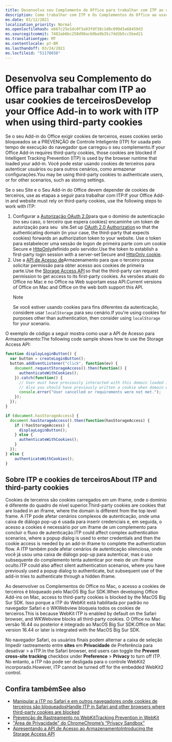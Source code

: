 ```yaml
---
title: Desenvolva seu Complemento do Office para trabalhar com ITP ao usar cookies de terceiros
description: Como trabalhar com ITP e Os Complementos do Office ao usar cookies de terceiros
ms.date: 03/12/2021
localization_priority: Normal
ms.openlocfilehash: e66fc25e1dc0f3a93fdf38c1d0c099d3a68459d3
ms.sourcegitcommit: 7482ab6bc258d98acb9ba9b35c7dd3b5cc5bed21
ms.translationtype: MT
ms.contentlocale: pt-BR
ms.lasthandoff: 03/24/2021
ms.locfileid: "51178038"
---
```

# <a name="develop-your-office-add-in-to-work-with-itp-when-using-third-party-cookies"></a><span data-ttu-id="77e7d-103">Desenvolva seu Complemento do Office para trabalhar com ITP ao usar cookies de terceiros</span><span class="sxs-lookup"><span data-stu-id="77e7d-103">Develop your Office Add-in to work with ITP when using third-party cookies</span></span>

<span data-ttu-id="77e7d-104">Se o seu Add-in do Office exigir cookies de terceiros, esses cookies serão bloqueados se a PREVENÇÃO de Controle Inteligente (ITP) for usada pelo tempo de execução do navegador que carregou o seu complemento.</span><span class="sxs-lookup"><span data-stu-id="77e7d-104">If your Office Add-in requires third-party cookies, those cookies are blocked if Intelligent Tracking Prevention (ITP) is used by the browser runtime that loaded your add-in.</span></span> <span data-ttu-id="77e7d-105">Você pode estar usando cookies de terceiros para autenticar usuários ou para outros cenários, como armazenar configurações.</span><span class="sxs-lookup"><span data-stu-id="77e7d-105">You may be using third-party cookies to authenticate users, or for other scenarios, such as storing settings.</span></span>

<span data-ttu-id="77e7d-106">Se o seu Site e o Seu Add-in do Office devem depender de cookies de terceiros, use as etapas a seguir para trabalhar com ITP:</span><span class="sxs-lookup"><span data-stu-id="77e7d-106">If your Office Add-in and website must rely on third-party cookies, use the following steps to work with ITP:</span></span>

1. <span data-ttu-id="77e7d-107">Configurar a [Autorização OAuth 2.0](https://tools.ietf.org/html/rfc6749)para que o domínio de autenticação (no seu caso, o terceiro que espera cookies) encaminhe um token de autorização para seu   site.</span><span class="sxs-lookup"><span data-stu-id="77e7d-107">Set up [OAuth 2.0 Authorization](https://tools.ietf.org/html/rfc6749) so that the authenticating domain (in your case, the third-party that expects cookies) forwards an authorization token to your website.</span></span> <span data-ttu-id="77e7d-108">Use o token para estabelecer uma sessão de logon de primeira parte com um cookie Secure e [HttpOnly](https://developer.mozilla.org/en-US/docs/Web/HTTP/Cookies#Secure_and_HttpOnly_cookies)definido pelo servidor.</span><span class="sxs-lookup"><span data-stu-id="77e7d-108">Use the token to establish a first-party login session with a server-set Secure and [HttpOnly cookie](https://developer.mozilla.org/en-US/docs/Web/HTTP/Cookies#Secure_and_HttpOnly_cookies).</span></span>
2. <span data-ttu-id="77e7d-109">Use a [API de Acesso de](https://webkit.org/blog/8124/introducing-storage-access-api/)Armazenamento para que o terceiro possa solicitar permissão para obter acesso aos cookies de primeira   parte.</span><span class="sxs-lookup"><span data-stu-id="77e7d-109">Use the [Storage Access API](https://webkit.org/blog/8124/introducing-storage-access-api/) so that the third-party can request permission to get access to its first-party cookies.</span></span> <span data-ttu-id="77e7d-110">As versões atuais do Office no Mac e no Office na Web suportam essa API.</span><span class="sxs-lookup"><span data-stu-id="77e7d-110">Current versions of Office on Mac and Office on the web both support this API.</span></span>
    > [!NOTE]
    > <span data-ttu-id="77e7d-111">Se você estiver usando cookies para fins diferentes da autenticação, considere usar `localStorage` para seu cenário.</span><span class="sxs-lookup"><span data-stu-id="77e7d-111">If you're using cookies for purposes other than authentication, then consider using `localStorage` for your scenario.</span></span>

<span data-ttu-id="77e7d-112">O exemplo de código a seguir mostra como usar a API de Acesso para Armazenamento:</span><span class="sxs-lookup"><span data-stu-id="77e7d-112">The following code sample shows how to use the Storage Access API:</span></span>

```javascript
function displayLoginButton() {
  var button = createLoginButton();
  button.addEventListener("click", function(ev) {
    document.requestStorageAccess().then(function() {
      authenticateWithCookies(); 
    }).catch(function() {
      // User must have previously interacted with this domain loaded in a top frame
      // Also you should have previously written a cookie when domain was loaded in the top frame
      console.error("User cancelled or requirements were not met.");
    });
  });
}

if (document.hasStorageAccess) { 
  document.hasStorageAccess().then(function(hasStorageAccess) { 
    if (!hasStorageAccess) { 
      displayLoginButton(); 
    } else { 
      authenticateWithCookies(); 
    } 
  }); 
} else { 
    authenticateWithCookies(); 
} 
```

## <a name="about-itp-and-third-party-cookies"></a><span data-ttu-id="77e7d-113">Sobre ITP e cookies de terceiros</span><span class="sxs-lookup"><span data-stu-id="77e7d-113">About ITP and third-party cookies</span></span>

<span data-ttu-id="77e7d-114">Cookies de terceiros são cookies carregados em um iframe, onde o domínio é diferente do quadro de nível superior.</span><span class="sxs-lookup"><span data-stu-id="77e7d-114">Third-party cookies are cookies that are loaded in an iframe, where the domain is different from the top level frame.</span></span> <span data-ttu-id="77e7d-115">A ITP pode afetar cenários complexos de autenticação, onde uma caixa de diálogo pop-up é usada para inserir credenciais e, em seguida, o acesso a cookies é necessário por um iframe de um complemento para concluir o fluxo de autenticação.</span><span class="sxs-lookup"><span data-stu-id="77e7d-115">ITP could affect complex authentication scenarios, where a popup dialog is used to enter credentials and then the cookie access is needed by an add-in iframe to complete the authentication flow.</span></span> <span data-ttu-id="77e7d-116">A ITP também pode afetar cenários de autenticação silenciosa, onde você já usou uma caixa de diálogo pop-up para autenticar, mas o uso subsequente do complemento tenta autenticar por meio de um iframe oculto.</span><span class="sxs-lookup"><span data-stu-id="77e7d-116">ITP could also affect silent authentication scenarios, where you have previously used a popup dialog to authenticate, but subsequent use of the add-in tries to authenticate through a hidden iframe.</span></span>

<span data-ttu-id="77e7d-117">Ao desenvolver os Complementos do Office no Mac, o acesso a cookies de terceiros é bloqueado pelo MacOS Big Sur SDK.</span><span class="sxs-lookup"><span data-stu-id="77e7d-117">When developing Office Add-ins on Mac, access to third-party cookies is blocked by the MacOS Big Sur SDK.</span></span> <span data-ttu-id="77e7d-118">Isso porque a ITP do WebKit está habilitada por padrão no navegador Safari e o WKWebview bloqueia todos os cookies de terceiros.</span><span class="sxs-lookup"><span data-stu-id="77e7d-118">This is because WebKit ITP is enabled by default on the Safari browser, and WKWebview blocks all third-party cookies.</span></span> <span data-ttu-id="77e7d-119">O Office no Mac versão 16.44 ou posterior é integrado ao MacOS Big Sur SDK.</span><span class="sxs-lookup"><span data-stu-id="77e7d-119">Office on Mac version 16.44 or later is integrated with the MacOS Big Sur SDK.</span></span>

<span data-ttu-id="77e7d-120">No navegador Safari, os usuários finais podem alternar a caixa de seleção Impedir rastreamento entre **sites** em **Privacidade** de Preferência para desativar  >   a ITP.</span><span class="sxs-lookup"><span data-stu-id="77e7d-120">In the Safari browser, end users can toggle the **Prevent cross-site tracking** checkbox under **Preference** > **Privacy** to turn off ITP.</span></span> <span data-ttu-id="77e7d-121">No entanto, a ITP não pode ser desligada para o controle WebKit2 incorporado.</span><span class="sxs-lookup"><span data-stu-id="77e7d-121">However, ITP cannot be turned off for the embedded WebKit2 control.</span></span>

## <a name="see-also"></a><span data-ttu-id="77e7d-122">Confira também</span><span class="sxs-lookup"><span data-stu-id="77e7d-122">See also</span></span>

- [<span data-ttu-id="77e7d-123">Manipular a ITP no Safari e em outros navegadores onde cookies de terceiros são bloqueados</span><span class="sxs-lookup"><span data-stu-id="77e7d-123">Handle ITP in Safari and other browsers where third-party cookies are blocked</span></span>](/azure/active-directory/develop/reference-third-party-cookies-spas)
- [<span data-ttu-id="77e7d-124">Prevenção de Rastreamento no WebKit</span><span class="sxs-lookup"><span data-stu-id="77e7d-124">Tracking Prevention in WebKit</span></span>](https://webkit.org/tracking-prevention/)
- [<span data-ttu-id="77e7d-125">"Área de Privacidade" do Chrome</span><span class="sxs-lookup"><span data-stu-id="77e7d-125">Chrome’s “Privacy Sandbox”</span></span>](https://blog.chromium.org/2020/01/building-more-private-web-path-towards.html)
- [<span data-ttu-id="77e7d-126">Apresentando a API de Acesso ao Armazenamento</span><span class="sxs-lookup"><span data-stu-id="77e7d-126">Introducing the Storage Access API</span></span>](https://blogs.windows.com/msedgedev/2020/07/08/introducing-storage-access-api/)